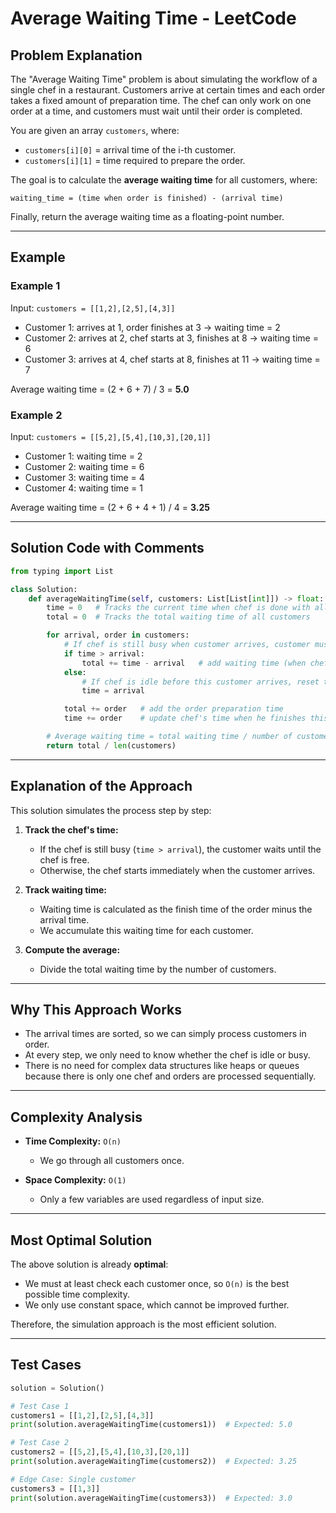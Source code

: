 # Average Waiting Time - LeetCode

## Problem Explanation

The "Average Waiting Time" problem is about simulating the workflow of a single chef in a restaurant. Customers arrive at certain times and each order takes a fixed amount of preparation time. The chef can only work on one order at a time, and customers must wait until their order is completed.

You are given an array `customers`, where:

* `customers[i][0]` = arrival time of the i-th customer.
* `customers[i][1]` = time required to prepare the order.

The goal is to calculate the **average waiting time** for all customers, where:

```
waiting_time = (time when order is finished) - (arrival time)
```

Finally, return the average waiting time as a floating-point number.

---

## Example

### Example 1

Input: `customers = [[1,2],[2,5],[4,3]]`

* Customer 1: arrives at 1, order finishes at 3 → waiting time = 2
* Customer 2: arrives at 2, chef starts at 3, finishes at 8 → waiting time = 6
* Customer 3: arrives at 4, chef starts at 8, finishes at 11 → waiting time = 7

Average waiting time = (2 + 6 + 7) / 3 = **5.0**

### Example 2

Input: `customers = [[5,2],[5,4],[10,3],[20,1]]`

* Customer 1: waiting time = 2
* Customer 2: waiting time = 6
* Customer 3: waiting time = 4
* Customer 4: waiting time = 1

Average waiting time = (2 + 6 + 4 + 1) / 4 = **3.25**

---

## Solution Code with Comments

```python
from typing import List

class Solution:
    def averageWaitingTime(self, customers: List[List[int]]) -> float:
        time = 0   # Tracks the current time when chef is done with all previous orders
        total = 0  # Tracks the total waiting time of all customers

        for arrival, order in customers:
            # If chef is still busy when customer arrives, customer must wait
            if time > arrival:
                total += time - arrival   # add waiting time (when chef starts - arrival)
            else:
                # If chef is idle before this customer arrives, reset time to arrival
                time = arrival

            total += order   # add the order preparation time
            time += order    # update chef's time when he finishes this order

        # Average waiting time = total waiting time / number of customers
        return total / len(customers)
```

---

## Explanation of the Approach

This solution simulates the process step by step:

1. **Track the chef's time:**

   * If the chef is still busy (`time > arrival`), the customer waits until the chef is free.
   * Otherwise, the chef starts immediately when the customer arrives.

2. **Track waiting time:**

   * Waiting time is calculated as the finish time of the order minus the arrival time.
   * We accumulate this waiting time for each customer.

3. **Compute the average:**

   * Divide the total waiting time by the number of customers.

---

## Why This Approach Works

* The arrival times are sorted, so we can simply process customers in order.
* At every step, we only need to know whether the chef is idle or busy.
* There is no need for complex data structures like heaps or queues because there is only one chef and orders are processed sequentially.

---

## Complexity Analysis

* **Time Complexity:** `O(n)`

  * We go through all customers once.
* **Space Complexity:** `O(1)`

  * Only a few variables are used regardless of input size.

---

## Most Optimal Solution

The above solution is already **optimal**:

* We must at least check each customer once, so `O(n)` is the best possible time complexity.
* We only use constant space, which cannot be improved further.

Therefore, the simulation approach is the most efficient solution.

---

## Test Cases

```python
solution = Solution()

# Test Case 1
customers1 = [[1,2],[2,5],[4,3]]
print(solution.averageWaitingTime(customers1))  # Expected: 5.0

# Test Case 2
customers2 = [[5,2],[5,4],[10,3],[20,1]]
print(solution.averageWaitingTime(customers2))  # Expected: 3.25

# Edge Case: Single customer
customers3 = [[1,3]]
print(solution.averageWaitingTime(customers3))  # Expected: 3.0
```
